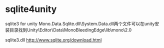 # sqlite4unity
sqlite3 for unity
Mono.Data.Sqlite.dll\System.Data.dll两个文件可以在unity安装目录找到Unity\Editor\Data\MonoBleedingEdge\lib\mono\2.0

sqlite3.dll http://www.sqlite.org/download.html
